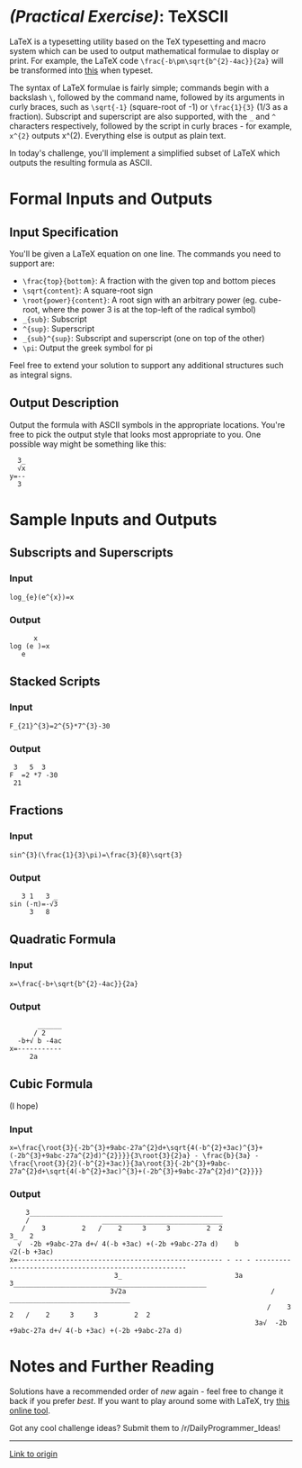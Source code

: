 # [](#PEIcon) _(Practical Exercise)_: TeXSCII

LaTeX is a typesetting utility based on the TeX typesetting and macro system which can be used to output mathematical formulae to display or print. For example, the LaTeX code `\frac{-b\pm\sqrt{b^{2}-4ac}}{2a}` will be transformed into [this](http://latex.codecogs.com/gif.latex?%5Cdpi%7B200%7D%20%5Cfrac%7B-b%5Cpm%5Csqrt%7Bb%5E%7B2%7D-4ac%7D%7D%7B2a%7D) when typeset.

The syntax of LaTeX formulae is fairly simple; commands begin with a backslash `\`, followed by the command name, followed by its arguments in curly braces, such as `\sqrt{-1}` (square-root of -1) or `\frac{1}{3}` (1/3 as a fraction). Subscript and superscript are also supported, with the `_` and `^` characters respectively, followed by the script in curly braces - for example, `x^{2}` outputs x^(2). Everything else is output as plain text.

In today's challenge, you'll implement a simplified subset of LaTeX which outputs the resulting formula as ASCII.

# Formal Inputs and Outputs

## Input Specification

You'll be given a LaTeX equation on one line. The commands you need to support are:

* `\frac{top}{bottom}`: A fraction with the given top and bottom pieces
* `\sqrt{content}`: A square-root sign
* `\root{power}{content}`: A root sign with an arbitrary power (eg. cube-root, where the power 3 is at the top-left of the radical symbol)
* `_{sub}`: Subscript
* `^{sup}`: Superscript
* `_{sub}^{sup}`: Subscript and superscript (one on top of the other)
* `\pi`: Output the greek symbol for pi

Feel free to extend your solution to support any additional structures such as integral signs.

## Output Description

Output the formula with ASCII symbols in the appropriate locations. You're free to pick the output style that looks most appropriate to you. One possible way might be something like this:

      3_
      √x
    y=--
      3 

# Sample Inputs and Outputs

## Subscripts and Superscripts

### Input

    log_{e}(e^{x})=x

### Output

          x
    log (e )=x
       e

## Stacked Scripts

### Input

    F_{21}^{3}=2^{5}*7^{3}-30

### Output

     3   5  3   
    F  =2 *7 -30
     21         


## Fractions

### Input

    sin^{3}(\frac{1}{3}\pi)=\frac{3}{8}\sqrt{3}

### Output
    
       3 1   3 _
    sin (-π)=-√3
         3   8  

## Quadratic Formula

### Input

    x=\frac{-b+\sqrt{b^{2}-4ac}}{2a}

### Output

           ______
          / 2    
      -b+√ b -4ac
    x=-----------
         2a     

## Cubic Formula

(I hope)

### Input

    x=\frac{\root{3}{-2b^{3}+9abc-27a^{2}d+\sqrt{4(-b^{2}+3ac)^{3}+(-2b^{3}+9abc-27a^{2}d)^{2}}}}{3\root{3}{2}a} - \frac{b}{3a} - \frac{\root{3}{2}(-b^{2}+3ac)}{3a\root{3}{-2b^{3}+9abc-27a^{2}d+\sqrt{4(-b^{2}+3ac)^{3}+(-2b^{3}+9abc-27a^{2}d)^{2}}}}

### Output

        3________________________________________________                                                             
        /                  ______________________________                                                             
       /    3         2   /    2     3     3         2  2                             3_   2                          
      √  -2b +9abc-27a d+√ 4(-b +3ac) +(-2b +9abc-27a d)    b                         √2(-b +3ac)                     
    x=--------------------------------------------------- - -- - -----------------------------------------------------
                              3_                            3a       3________________________________________________
                             3√2a                                    /                  ______________________________
                                                                    /    3         2   /    2     3     3         2  2
                                                                 3a√  -2b +9abc-27a d+√ 4(-b +3ac) +(-2b +9abc-27a d) 

# Notes and Further Reading

Solutions have a recommended order of *new* again - feel free to change it back if you prefer *best*. If you want to play around some with LaTeX, try [this online tool](http://www.codecogs.com/latex/eqneditor.php).

Got any cool challenge ideas? Submit them to /r/DailyProgrammer_Ideas!

---

[Link to origin](https://www.reddit.com/r/dailyprogrammer/38nhgx)